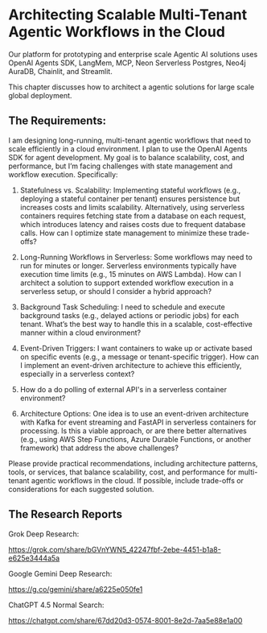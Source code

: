 # Architecting Scalable Multi-Tenant Agentic Workflows in the Cloud

Our platform for prototyping and enterprise scale Agentic AI solutions uses OpenAI Agents SDK, LangMem, MCP, Neon Serverless Postgres, Neo4j AuraDB, Chainlit, and Streamlit. 

This chapter discusses how to architect a agentic solutions for large scale global deployment. 

## The Requirements:

I am designing long-running, multi-tenant agentic workflows that need to scale efficiently in a cloud environment. I plan to use the OpenAI Agents SDK for agent development. My goal is to balance scalability, cost, and performance, but I’m facing challenges with state management and workflow execution. Specifically:

1. Statefulness vs. Scalability: Implementing stateful workflows (e.g., deploying a stateful container per tenant) ensures persistence but increases costs and limits scalability. Alternatively, using serverless containers requires fetching state from a database on each request, which introduces latency and raises costs due to frequent database calls. How can I optimize state management to minimize these trade-offs?

2. Long-Running Workflows in Serverless: Some workflows may need to run for minutes or longer. Serverless environments typically have execution time limits (e.g., 15 minutes on AWS Lambda). How can I architect a solution to support extended workflow execution in a serverless setup, or should I consider a hybrid approach?

3. Background Task Scheduling: I need to schedule and execute background tasks (e.g., delayed actions or periodic jobs) for each tenant. What’s the best way to handle this in a scalable, cost-effective manner within a cloud environment?

4. Event-Driven Triggers: I want containers to wake up or activate based on specific events (e.g., a message or tenant-specific trigger). How can I implement an event-driven architecture to achieve this efficiently, especially in a serverless context?

5. How do a do polling of external API's in a serverless container environment?

6. Architecture Options: One idea is to use an event-driven architecture with Kafka for event streaming and FastAPI in serverless containers for processing. Is this a viable approach, or are there better alternatives (e.g., using AWS Step Functions, Azure Durable Functions, or another framework) that address the above challenges?


Please provide practical recommendations, including architecture patterns, tools, or services, that balance scalability, cost, and performance for multi-tenant agentic workflows in the cloud. If possible, include trade-offs or considerations for each suggested solution.

## The Research Reports

Grok Deep Research:

https://grok.com/share/bGVnYWN5_42247fbf-2ebe-4451-b1a8-e625e3444a5a

Google Gemini Deep Research:

https://g.co/gemini/share/a6225e050fe1

ChatGPT 4.5 Normal Search:

https://chatgpt.com/share/67dd20d3-0574-8001-8e2d-7aa5e88e1a00

